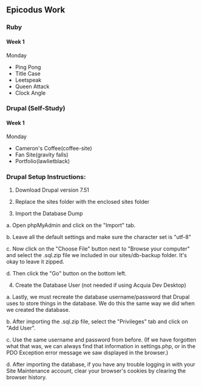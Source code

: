 ## Epicodus Work

### Ruby

#### Week 1

Monday

* Ping Pong
* Title Case
* Leetspeak
* Queen Attack
* Clock Angle

### Drupal (Self-Study)

#### Week 1

Monday

* Cameron's Coffee(coffee-site)
* Fan Site(gravity falls)
* Portfolio(lawlietblack)


### Drupal Setup Instructions:

1. Download Drupal version 7.51

2. Replace the sites folder with the enclosed sites folder

3. Import the Database Dump

  a. Open phpMyAdmin and click on the "Import" tab.

  b. Leave all the default settings and make sure the character set is "utf-8"

  c. Now click on the "Choose File" button next to "Browse your computer" and select the .sql.zip file we included in our sites/db-backup folder. It's okay to leave it zipped.

  d. Then click the "Go" button on the bottom left.

4. Create the Database User (not needed if using Acquia Dev Desktop)

  a. Lastly, we must recreate the database username/password that Drupal uses to store things in the database. We do this the same way we did when we created the database.

  b. After importing the .sql.zip file, select the "Privileges" tab and click on "Add User".

  c. Use the same username and password from before. (If we have forgotten what that was, we can always find that information in settings.php, or in the PDO Exception error message we saw displayed in the browser.)

  d. After importing the database, if you have any trouble logging in with your Site Maintenance account, clear your browser's cookies by clearing the browser history.
